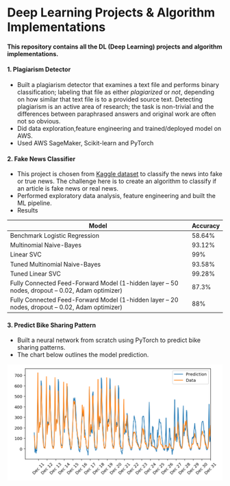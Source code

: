 # Deep Learning Projects & Algorithm Implementations

#### This repository contains all the DL (Deep Learning) projects and algorithm implementations.

#### 1. Plagiarism Detector
- Built a plagiarism detector that examines a text file and performs binary classification; labeling that file as either *plagiarized* or *not*, depending on how similar that text file is to a provided source text. Detecting plagiarism is an active area of research; the task is non-trivial and the differences between paraphrased answers and original work are often not so obvious.
- Did data exploration,feature engineering and trained/deployed model on AWS.
- Used AWS SageMaker, Scikit-learn and PyTorch

#### 2. Fake News Classifier
- This project is chosen from [Kaggle dataset](https://www.kaggle.com/clmentbisaillon/fake-and-real-news-dataset) to classify the news into fake or true news. The challenge here is to create an algorithm to classify if an article is fake news or real news.
- Performed exploratory data analysis, feature engineering and built the ML pipeline.
- Results

<center>

| Model | Accuracy |
| --- | --- |
| Benchmark Logistic Regression | 58.64% |
| Multinomial Naive-Bayes | 93.12% |
| Linear SVC | 99% |
| Tuned Multinomial Naive-Bayes | 93.58% |
| Tuned Linear SVC | 99.28% |
| Fully Connected Feed-Forward Model (1-hidden layer – 50 nodes, dropout – 0.02, Adam optimizer) | 87.3% |
| Fully Connected Feed-Forward Model (1-hidden layer – 20 nodes, dropout – 0.02, Adam optimizer) | 88% |

</center>

#### 3. Predict Bike Sharing Pattern
- Built a neural network from scratch using PyTorch to predict bike sharing patterns.
- The chart below outlines the model prediction.

<center>

  ![Results](./images/bike_sharing_pattern_result.png)

</center>


 
